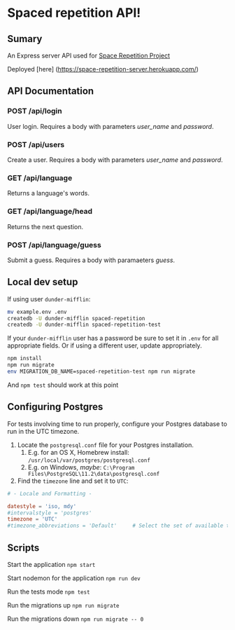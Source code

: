 # Spaced repetition API!

## Sumary

An Express server API used for [Space Repetition Project](https://github.com/JizongL/spaceRepetitionClient)

Deployed [here] (https://space-repetition-server.herokuapp.com/)

## API Documentation

### POST /api/login
User login. Requires a body with parameters _user_name_ and _password_.

### POST /api/users
Create a user. Requires a body with parameters _user_name_ and _password_.

### GET /api/language
Returns a language's words.

### GET /api/language/head
Returns the next question.

### POST /api/language/guess
Submit a guess. Requires a body with paramaeters _guess_.

## Local dev setup

If using user `dunder-mifflin`:

```bash
mv example.env .env
createdb -U dunder-mifflin spaced-repetition
createdb -U dunder-mifflin spaced-repetition-test
```

If your `dunder-mifflin` user has a password be sure to set it in `.env` for all appropriate fields. Or if using a different user, update appropriately.

```bash
npm install
npm run migrate
env MIGRATION_DB_NAME=spaced-repetition-test npm run migrate
```

And `npm test` should work at this point

## Configuring Postgres

For tests involving time to run properly, configure your Postgres database to run in the UTC timezone.

1. Locate the `postgresql.conf` file for your Postgres installation.
   1. E.g. for an OS X, Homebrew install: `/usr/local/var/postgres/postgresql.conf`
   2. E.g. on Windows, _maybe_: `C:\Program Files\PostgreSQL\11.2\data\postgresql.conf`
2. Find the `timezone` line and set it to `UTC`:

```conf
# - Locale and Formatting -

datestyle = 'iso, mdy'
#intervalstyle = 'postgres'
timezone = 'UTC'
#timezone_abbreviations = 'Default'     # Select the set of available time zone
```

## Scripts

Start the application `npm start`

Start nodemon for the application `npm run dev`

Run the tests mode `npm test`

Run the migrations up `npm run migrate`

Run the migrations down `npm run migrate -- 0`
